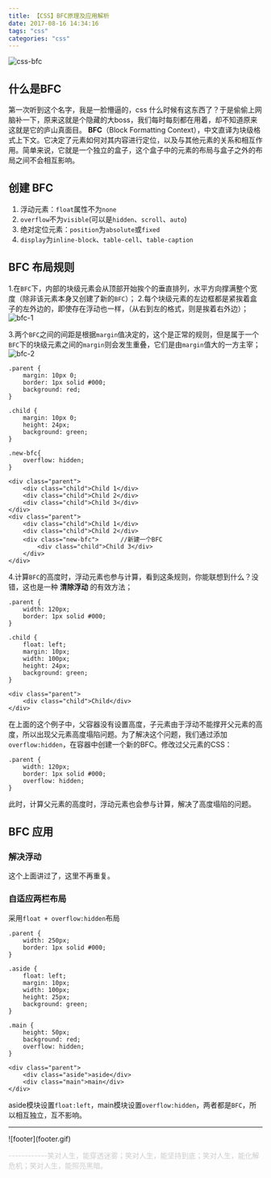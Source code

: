 ```yaml
---
title: 【CSS】BFC原理及应用解析
date: 2017-08-16 14:34:16
tags: "css"
categories: "css"
---
```


![css-bfc](index.jpeg)

<!--more-->

## 什么是BFC
第一次听到这个名字，我是一脸懵逼的，css 什么时候有这东西了？于是偷偷上网脑补一下，原来这就是个隐藏的大boss，我们每时每刻都在用着，却不知道原来这就是它的庐山真面目。
**BFC**（Block Formatting Context），中文直译为块级格式上下文。它决定了元素如何对其内容进行定位，以及与其他元素的关系和相互作用。简单来说，它就是一个独立的盒子，这个盒子中的元素的布局与盒子之外的布局之间不会相互影响。

## 创建 BFC

 1. 浮动元素：`float`属性不为`none`
 2. `overflow`不为`visible`(可以是`hidden`、`scroll`、`auto`)
 3. 绝对定位元素：`position`为`absolute`或`fixed`
 4. `display`为`inline-block`、`table-cell`、`table-caption`

## BFC 布局规则
1.在`BFC`下，内部的块级元素会从顶部开始挨个的垂直排列，水平方向撑满整个宽度（除非该元素本身又创建了新的`BFC`）；
2.每个块级元素的左边框都是紧挨着盒子的左外边的，即使存在浮动也一样，（从右到左的格式，则是挨着右外边）；
![bfc-1](1.png)

3.两个`BFC`之间的间距是根据`margin`值决定的，这个是正常的规则，但是属于一个`BFC`下的块级元素之间的`margin`则会发生重叠，它们是由`margin`值大的一方主宰； 
![bfc-2](2.png)

```
.parent {
    margin: 10px 0;
    border: 1px solid #000;
    background: red;
}

.child {
    margin: 10px 0;
    height: 24px;
    background: green;
}

.new-bfc{
    overflow: hidden;
}

<div class="parent">
    <div class="child">Child 1</div>
    <div class="child">Child 2</div>
    <div class="child">Child 3</div>
</div>
<div class="parent">
    <div class="child">Child 1</div>
    <div class="child">Child 2</div>
    <div class="new-bfc">      //新建一个BFC
        <div class="child">Child 3</div>
    </div>
</div>
```
4.计算`BFC`的高度时，浮动元素也参与计算，看到这条规则，你能联想到什么？没错，这也是一种 **清除浮动** 的有效方法；
```
.parent {
    width: 120px;
    border: 1px solid #000;
}

.child {
    float: left;
    margin: 10px;
    width: 100px;
    height: 24px;
    background: green;
}

<div class="parent">
    <div class="child">Child</div>
</div>
```
在上面的这个例子中，父容器没有设置高度，子元素由于浮动不能撑开父元素的高度，所以出现父元素高度塌陷问题。为了解决这个问题，我们通过添加`overflow:hidden`，在容器中创建一个新的BFC。修改过父元素的CSS：
```
.parent {
    width: 120px;
    border: 1px solid #000;
    overflow: hidden;
}
```
此时，计算父元素的高度时，浮动元素也会参与计算，解决了高度塌陷的问题。

## BFC 应用
### 解决浮动
这个上面讲过了，这里不再重复。

### 自适应两栏布局
采用`float + overflow:hidden`布局
```
.parent {
    width: 250px;
    border: 1px solid #000;
}

.aside {
    float: left;
    margin: 10px;
    width: 100px;
    height: 25px;
    background: green;
}

.main {
    height: 50px;
    background: red;
    overflow: hidden;
}

<div class="parent">
    <div class="aside">aside</div>
    <div class="main">main</div>
</div>
```
aside模块设置`float:left`，main模块设置`overflow:hidden`，两者都是`BFC`，所以相互独立，互不影响。
<footer>
<hr/>
![footer](footer.gif)
<p style="textAlign:right;color:#ccc">------------笑对人生，能穿透迷雾；笑对人生，能坚持到底；笑对人生，能化解危机；笑对人生，能照亮黑暗。</p>
</footer>


